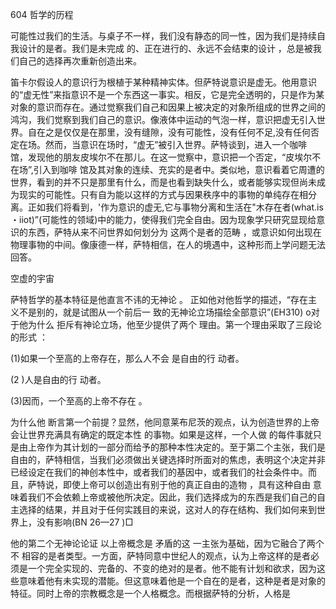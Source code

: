 604 哲学的历程

可能性过我们的生活。与桌子不一样，我们没有静态的同一性，因为我们是持续自我设计的是者。我们是未完成 的、正在进行的、永远不会结束的设计 ，总是被我们自己的选择再次重新创造出来。

笛卡尔假设人的意识行为根植于某种精神实体。但萨特说意识是虚无。他用意识的“虚无性”来指意识不是一个东西这一事实。相反，它是完全透明的，只是作为某对象的意识而存在。通过觉察我们自己和因果上被决定的对象所组成的世界之间的鸿沟，我们觉察到我们自己的意识。像液体中运动的气泡一样，意识把虚无引入世界。自在之是仅仅是在那里，没有缝隙，没有可能性，没有任何不足,没有任何否定在场。然而，当意识在场时，“虚无”被引入世界。萨特谈到，进入一个咖啡 馆，发现他的朋友皮埃尔不在那儿。在这一觉察中，意识把一个否定，“皮埃尔不在场”,引入到咖啡 馆及其对象的连续、充实的是者中。类似地，意识看着它周遭的世界，看到的并不只是那里有什么，而是也看到缺失什么，或者能够实现但尚未成为现实的可能性。只有自为能以这样的方式与因果秩序中的事物的单纯存在相分离。正如我们将看到，'作为意识的虚无,它与事物分离和生活在"木存在者(what.is ・iiot)”(可能性的领域)中的能力，使得我们完全自由。因为现象学只研究显现给意识的东西，萨特从来不问世界如何划分为 这两个是者的范畴 ，或意识如何出现在物理事物的中间。像康德一样，萨特相信，在人的境遇中，这种形而上学问题无法回答。

空虚的宇宙

萨特哲学的基本特征是他直言不讳的无神论 。 正如他对他哲学的描述，“存在主义不是别的，就是试图从一个前后一 致的无神论立场描绘全部意识”(EH310) o对于他为什么 拒斥有神论立场，他至少提供了两个 理由。第一个理由采取了三段论的形式 ：

(1)如果一个至高的上帝存在，那么人不会 是自由的行 动者。

(2 )人是自由的行 动者。

(3)因而，一个至高的上帝不存在 。

为什么他 断言第一个前提？显然，他同意莱布尼茨的观点，认为创造世界的上帝会让世界充满具有确定的既定本性 的事物。如果是这样，一个人做 的每件事就只是由上帝作为其计划的一部分而给予的那种本性决定的。至于第二个主张，我们是自由的，萨特相信，当我们必须做出关键选择时所面对的焦虑，表明这个决定并非已经设定在我们的神创本性中，或者我们的基因中，或者我们的社会条件中。而且，萨特说，即使上帝可以创造出有别于他的真正自由的造物 ，具有这种自由 意味着我们不会依赖上帝或被他所决定。因此，我们选择成为的东西是我们自己的自主选择的结果，并且对于任何实践目的来说，这对人的存在结构、我们如何来到世界上，没有影响(BN 26—27 )□

他的第二个无神论论证 以上帝概念是 矛盾的这 一主张为基础，因为它融合了两个不 相容的是者类型。一方面，萨特同意中世纪人的观点，认为上帝这样的是者必须是一个完全实现的、完备的、不变的绝对的是者。他不能有计划和欲求，因为这些意味着他有未实现的潜能。但这意味着他是一个自在的是者，这种是者是对象的特征。同时上帝的宗教概念是一个人格概念。而根据萨特的分析，人格是